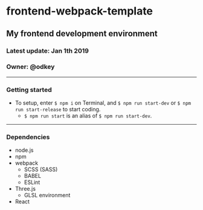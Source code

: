 # frontend-webpack-template

## My frontend development environment

### Latest update: Jan 1th 2019

### Owner: @odkey

---



### Getting started

- To setup,  enter `$ npm i` on Terminal, and `$ npm run start-dev`  or `$ npm run start-release` to start coding.
  - `$ npm run start` is an alias of `$ npm run start-dev`.



---

### Dependencies

- node.js
- npm
- webpack
  - SCSS (SASS)
  - BABEL
  - ESLint
- Three.js
  - GLSL environment
- React

